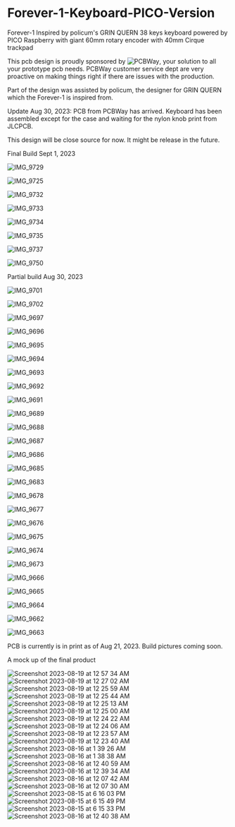 # Forever-1-Keyboard-PICO-Version
Forever-1 Inspired by policum's GRIN QUERN 38 keys keyboard powered by PICO Raspberry with giant 60mm rotary encoder with 40mm Cirque trackpad

This pcb design is proudly sponsored by ![PCBWay](https://github.com/protieusz/Forever-1-Keyboard-PICO-Version/assets/118025702/bbe22106-d7fe-4c39-8834-8d2f6a2a8e67), your solution to all your prototype pcb needs. PCBWay customer service dept are very proactive on making things right if there are issues with the production.  

Part of the design was assisted by policum, the designer for GRIN QUERN which the Forever-1 is inspired from.

Update Aug 30, 2023: PCB from PCBWay has arrived. Keyboard has been assembled except for the case and waiting for the nylon knob print from JLCPCB.

This design will be close source for now.  It might be release in the future.

Final Build Sept 1, 2023

![IMG_9729](https://github.com/protieusz/Forever-1-Keyboard-PICO-Version/assets/118025702/0f3dc4a6-d62f-4b49-b8b0-389be746e00b)

![IMG_9725](https://github.com/protieusz/Forever-1-Keyboard-PICO-Version/assets/118025702/826e1fa5-4984-4240-95ee-7ade6ee0b6c7)

![IMG_9732](https://github.com/protieusz/Forever-1-Keyboard-PICO-Version/assets/118025702/c9149a96-d481-490e-a3dc-ec56659a9e12)

![IMG_9733](https://github.com/protieusz/Forever-1-Keyboard-PICO-Version/assets/118025702/d938a921-f717-4f01-b95b-2cf754d4aed1)

![IMG_9734](https://github.com/protieusz/Forever-1-Keyboard-PICO-Version/assets/118025702/3f418223-6b55-49c3-bdbc-5faa6cfb922f)

![IMG_9735](https://github.com/protieusz/Forever-1-Keyboard-PICO-Version/assets/118025702/4b0bae30-6f75-4957-9cda-27b7ca43b98d)

![IMG_9737](https://github.com/protieusz/Forever-1-Keyboard-PICO-Version/assets/118025702/fc8e99d6-76d0-43cf-b44d-c95ebcc3b086)

![IMG_9750](https://github.com/protieusz/Forever-1-Keyboard-PICO-Version/assets/118025702/9b84f822-857a-4bdd-8d5e-58f9a97157b7)


Partial build Aug 30, 2023

![IMG_9701](https://github.com/protieusz/Forever-1-Keyboard-PICO-Version/assets/118025702/71f28311-45e9-43c0-b6f3-2faa3c262a5e)

![IMG_9702](https://github.com/protieusz/Forever-1-Keyboard-PICO-Version/assets/118025702/47e650db-3694-423a-b035-e0b23c276f3f)

![IMG_9697](https://github.com/protieusz/Forever-1-Keyboard-PICO-Version/assets/118025702/160b28b9-3bcd-4532-bde0-5b68317ecbf7)

![IMG_9696](https://github.com/protieusz/Forever-1-Keyboard-PICO-Version/assets/118025702/5008541f-fcae-445f-b66a-262ab0bc51fa)

![IMG_9695](https://github.com/protieusz/Forever-1-Keyboard-PICO-Version/assets/118025702/c69cc2d8-aea8-43c8-85d8-4900a854014d)

![IMG_9694](https://github.com/protieusz/Forever-1-Keyboard-PICO-Version/assets/118025702/0f77934e-bee8-4f32-aa42-e0cd2d921436)

![IMG_9693](https://github.com/protieusz/Forever-1-Keyboard-PICO-Version/assets/118025702/bd0196fb-9d91-401c-a2b2-abfd4445de1d)

![IMG_9692](https://github.com/protieusz/Forever-1-Keyboard-PICO-Version/assets/118025702/d04e846c-b3cf-4099-9a0d-90ee987c84be)

![IMG_9691](https://github.com/protieusz/Forever-1-Keyboard-PICO-Version/assets/118025702/0809bc34-4ff8-42de-b43b-e433e3ba3a6a)

![IMG_9689](https://github.com/protieusz/Forever-1-Keyboard-PICO-Version/assets/118025702/0af20236-718a-414f-9ff0-7b544d5d161f)

![IMG_9688](https://github.com/protieusz/Forever-1-Keyboard-PICO-Version/assets/118025702/44fc5fa2-e1ab-4227-a60c-2890d5980911)

![IMG_9687](https://github.com/protieusz/Forever-1-Keyboard-PICO-Version/assets/118025702/512ddf9b-49e6-4c19-b131-34ad7d3d9f67)

![IMG_9686](https://github.com/protieusz/Forever-1-Keyboard-PICO-Version/assets/118025702/fedf821d-7c73-4aa0-8813-cb529417d497)

![IMG_9685](https://github.com/protieusz/Forever-1-Keyboard-PICO-Version/assets/118025702/32a0a3f9-248d-466a-bff2-5f50c5991bd6)

![IMG_9683](https://github.com/protieusz/Forever-1-Keyboard-PICO-Version/assets/118025702/ac169077-12fc-4083-8239-edb45cd8562a)

![IMG_9678](https://github.com/protieusz/Forever-1-Keyboard-PICO-Version/assets/118025702/d2b7fbf3-502f-4766-a8df-888e7cb3c552)

![IMG_9677](https://github.com/protieusz/Forever-1-Keyboard-PICO-Version/assets/118025702/d42cf4d8-323e-4ae9-bba4-de267062700f)

![IMG_9676](https://github.com/protieusz/Forever-1-Keyboard-PICO-Version/assets/118025702/d82a1d2d-db6c-459d-8be6-945d69120c99)

![IMG_9675](https://github.com/protieusz/Forever-1-Keyboard-PICO-Version/assets/118025702/e4ca2135-df32-4760-a6bb-094b5e748438)

![IMG_9674](https://github.com/protieusz/Forever-1-Keyboard-PICO-Version/assets/118025702/7a4076bf-5736-4478-8591-1dd55df10901)

![IMG_9673](https://github.com/protieusz/Forever-1-Keyboard-PICO-Version/assets/118025702/3566c8a6-29b6-4ffb-9c16-f2757917b6a4)

![IMG_9666](https://github.com/protieusz/Forever-1-Keyboard-PICO-Version/assets/118025702/8df1f2d9-b01a-4420-8ce1-8940d66548f1)

![IMG_9665](https://github.com/protieusz/Forever-1-Keyboard-PICO-Version/assets/118025702/302778f2-713c-44e9-981a-40f5b7c2b01b)

![IMG_9664](https://github.com/protieusz/Forever-1-Keyboard-PICO-Version/assets/118025702/59792601-6985-41de-9520-2b1a6f4bea71)

![IMG_9662](https://github.com/protieusz/Forever-1-Keyboard-PICO-Version/assets/118025702/433c11f5-fbc5-4762-9502-d11fd6184a68)

![IMG_9663](https://github.com/protieusz/Forever-1-Keyboard-PICO-Version/assets/118025702/5947d6cb-84a7-405d-bcea-f962b781c053)

PCB is currently is in print as of Aug 21, 2023.  Build pictures coming soon.

A mock up of the final product

![Screenshot 2023-08-19 at 12 57 34 AM](https://github.com/protieusz/Forever-1-Keyboard-PICO-Version/assets/118025702/8fe0c12b-5a86-4ac5-97f0-afd79e1f5611)
![Screenshot 2023-08-19 at 12 27 02 AM](https://github.com/protieusz/Forever-1-Keyboard-PICO-Version/assets/118025702/c25b369c-3d1b-4b9d-a073-f25bcf3e0b11)
![Screenshot 2023-08-19 at 12 25 59 AM](https://github.com/protieusz/Forever-1-Keyboard-PICO-Version/assets/118025702/de22581f-b93d-42e3-8103-9eb323eb95be)
![Screenshot 2023-08-19 at 12 25 44 AM](https://github.com/protieusz/Forever-1-Keyboard-PICO-Version/assets/118025702/ab33e731-e6dd-4cb7-82fa-c1deef452325)
![Screenshot 2023-08-19 at 12 25 13 AM](https://github.com/protieusz/Forever-1-Keyboard-PICO-Version/assets/118025702/767f5899-88f4-4ebb-9b7a-903fa11c7afb)
![Screenshot 2023-08-19 at 12 25 00 AM](https://github.com/protieusz/Forever-1-Keyboard-PICO-Version/assets/118025702/8800e614-b1ff-44a1-95ee-04b355ad311d)
![Screenshot 2023-08-19 at 12 24 22 AM](https://github.com/protieusz/Forever-1-Keyboard-PICO-Version/assets/118025702/2aed389a-83f6-40ab-9ca5-fe9942cf554e)
![Screenshot 2023-08-19 at 12 24 06 AM](https://github.com/protieusz/Forever-1-Keyboard-PICO-Version/assets/118025702/a3f91666-fed3-40fa-a617-bbc381de494f)
![Screenshot 2023-08-19 at 12 23 57 AM](https://github.com/protieusz/Forever-1-Keyboard-PICO-Version/assets/118025702/df0fbe27-8f74-4bfd-9336-89c8ffd52049)
![Screenshot 2023-08-19 at 12 23 40 AM](https://github.com/protieusz/Forever-1-Keyboard-PICO-Version/assets/118025702/c7aea2ee-2d17-4197-bc61-4e2e7194f23b)
![Screenshot 2023-08-16 at 1 39 26 AM](https://github.com/protieusz/Forever-1-Keyboard-PICO-Version/assets/118025702/b72b3bf4-b811-4029-af2b-e378e83fc233)
![Screenshot 2023-08-16 at 1 38 38 AM](https://github.com/protieusz/Forever-1-Keyboard-PICO-Version/assets/118025702/3e9f1be2-5476-45f3-a80c-1d36d1698301)
![Screenshot 2023-08-16 at 12 40 59 AM](https://github.com/protieusz/Forever-1-Keyboard-PICO-Version/assets/118025702/b7acc264-0835-433f-92ff-919853529abc)
![Screenshot 2023-08-16 at 12 39 34 AM](https://github.com/protieusz/Forever-1-Keyboard-PICO-Version/assets/118025702/f127e206-b2ef-4f78-8c99-5a4d72a3f1fe)
![Screenshot 2023-08-16 at 12 07 42 AM](https://github.com/protieusz/Forever-1-Keyboard-PICO-Version/assets/118025702/5746e9ab-a32d-43c8-934c-39331e727b30)
![Screenshot 2023-08-16 at 12 07 30 AM](https://github.com/protieusz/Forever-1-Keyboard-PICO-Version/assets/118025702/2f0bbc53-5490-4ab8-8a20-ebde90444a27)
![Screenshot 2023-08-15 at 6 16 03 PM](https://github.com/protieusz/Forever-1-Keyboard-PICO-Version/assets/118025702/486704c4-5a58-4c1e-ad21-516d58d1ce4f)
![Screenshot 2023-08-15 at 6 15 49 PM](https://github.com/protieusz/Forever-1-Keyboard-PICO-Version/assets/118025702/fdb48bd8-ab20-4ec9-bb61-63598b6d83b8)
![Screenshot 2023-08-15 at 6 15 33 PM](https://github.com/protieusz/Forever-1-Keyboard-PICO-Version/assets/118025702/c4d6c5ec-c4a3-44a9-90d7-17ba97e460e7)
![Screenshot 2023-08-16 at 12 40 38 AM](https://github.com/protieusz/Forever-1-Keyboard-PICO-Version/assets/118025702/24479cfe-5471-40bb-b52c-8cc10851b5e9)

